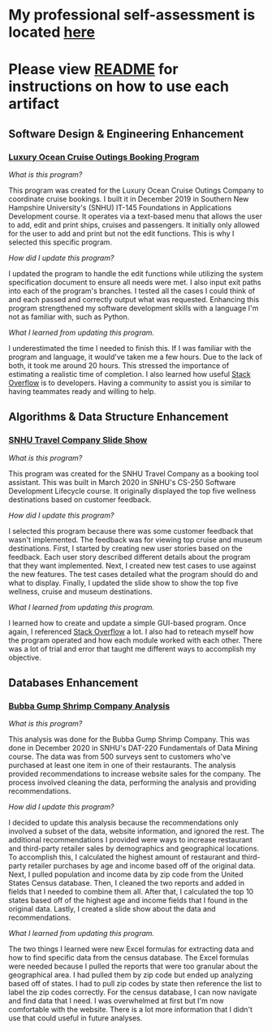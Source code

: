 # My professional self-assessment is located [here](https://github.com/sacruffnex/CS_Capstone/blob/main/Professional%20Self-Assessment.docx)

# Please view [README](https://github.com/sacruffnex/CS_Capstone/blob/main/README.md) for instructions on how to use each artifact

## Software Design & Engineering Enhancement

### [Luxury Ocean Cruise Outings Booking Program](https://github.com/sacruffnex/CS_Capstone)

*What is this program?*

This program was created for the Luxury Ocean Cruise Outings Company to coordinate cruise bookings.  I built it in December 2019 in Southern New Hampshire University's (SNHU) IT-145 Foundations in Applications Development course.  It operates via a text-based menu that allows the user to add, edit and print ships, cruises and passengers.  It initially only allowed for the user to add and print but not the edit functions.  This is why I selected this specific program.

*How did I update this program?*

I updated the program to handle the edit functions while utilizing the system specification document to ensure all needs were met.  I also input exit paths into each of the program's branches.  I tested all the cases I could think of and each passed and correctly output what was requested.  Enhancing this program strengthened my software development skills with a language I'm not as familiar with, such as Python.

*What I learned from updating this program.*

I underestimated the time I needed to finish this.  If I was familiar with the program and language, it would've taken me a few hours.  Due to the lack of both, it took me around 20 hours.  This stressed the importance of estimating a realistic time of completion.  I also learned how useful [Stack Overflow](https://stackoverflow.com/) is to developers.  Having a community to assist you is similar to having teammates ready and willing to help.

## Algorithms & Data Structure Enhancement

### [SNHU Travel Company Slide Show](https://github.com/sacruffnex/CS_Capstone/tree/main/Destination%20Project)

*What is this program?*

This program was created for the SNHU Travel Company as a booking tool assistant.  This was built in March 2020 in SNHU's CS-250 Software Development Lifecycle course.  It originally displayed the top five wellness destinations based on customer feedback.

*How did I update this program?*

I selected this program because there was some customer feedback that wasn't implemented.  The feedback was for viewing top cruise and museum destinations.  First, I started by creating new user stories based on the feedback.  Each user story described different details about the program that they want implemented.  Next, I created new test cases to use against the new features.  The test cases detailed what the program should do and what to display.  Finally, I updated the slide show to show the top five wellness, cruise and museum destinations.

*What I learned from updating this program.*

I learned how to create and update a simple GUI-based program.  Once again, I referenced [Stack Overflow](https://stackoverflow.com/) a lot.  I also had to reteach myself how the program operated and how each module worked with each other.  There was a lot of trial and error that taught me different ways to accomplish my objective.

## Databases Enhancement

### [Bubba Gump Shrimp Company Analysis](https://github.com/sacruffnex/CS_Capstone/tree/main/Bubba%20Gump%20Shrimp%20Company%20Analysis)

*What is this program?*

This analysis was done for the Bubba Gump Shrimp Company.  This was done in December 2020 in SNHU's DAT-220 Fundamentals of Data Mining course.  The data was from 500 surveys sent to customers who've purchased at least one item in one of their restaurants.  The analysis provided recommendations to increase website sales for the company.  The process involved cleaning the data, performing the analysis and providing recommendations.

*How did I update this program?*

I decided to update this analysis because the recommendations only involved a subset of the data, website information, and ignored the rest.  The additional recommendations I provided were ways to increase restaurant and third-party retailer sales by demographics and geographical locations.  To accomplish this, I calculated the highest amount of restaurant and third-party retailer purchases by age and income based off of the original data.  Next, I pulled population and income data by zip code from the United States Census database.  Then, I cleaned the two reports and added in fields that I needed to combine them all.  After that, I calculated the top 10 states based off of the highest age and income fields that I found in the original data.  Lastly, I created a slide show about the data and recommendations.

*What I learned from updating this program.*

The two things I learned were new Excel formulas for extracting data and how to find specific data from the census database.  The Excel formulas were needed because I pulled the reports that were too granular about the geographical area.  I had pulled them by zip code but ended up analyzing based off of states.  I had to pull zip codes by state then reference the list to label the zip codes correctly.  For the census database, I can now navigate and find data that I need.  I was overwhelmed at first but I'm now comfortable with the website.  There is a lot more information that I didn't use that could useful in future analyses.
